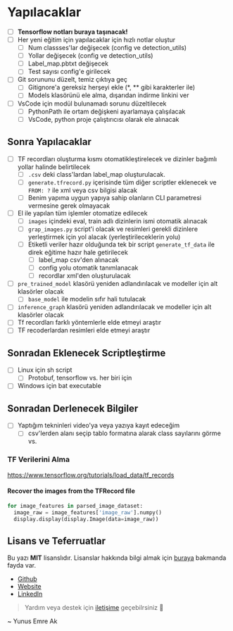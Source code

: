 # Yapılacaklar

- [ ] **Tensorflow notları buraya taşınacak!**
- [ ] Her yeni eğitim için yapılacaklar için hızlı notlar oluştur
  - [ ] Num classses'lar değişecek (config ve detection_utils)
  - [ ] Yollar değişecek (config ve detection_utils)
  - [ ] Label_map.pbtxt değişecek
  - [ ] Test sayısı config'e girilecek
- [ ] Git sorununu düzelt, temiz çıktıya geç
  - [ ] Gitignore'a gereksiz herşeyi ekle (*, ** gibi karakterler ile)
  - [ ] Models klasörünü ele alma, dışarıdan indirme linkini ver
- [ ] VsCode için modül bulunamadı sorunu düzeltilecek
  - [ ] PythonPath ile ortam değişkeni ayarlamaya çalışılacak
  - [ ] VsCode, python proje çalıştırıcısı olarak ele alınacak

## Sonra Yapılacaklar

- [ ] TF recordları oluşturma kısmı otomatikleştirelecek ve dizinler bağımlı yollar halinde belirtilecek
  - [ ] `.csv` deki class'lardan label_map oluşturulacak.
  - [ ] `generate.tfrecord.py` içerisinde tüm diğer scriptler eklenecek ve `FROM: ?` ile xml veya csv bilgisi alacak
  - [ ] Benim yapıma uygun yapıya sahip olanların CLI parametresi vermesine gerek olmayacak
- [ ] El ile yapılan tüm işlemler otomatize edilecek
  - [ ] `images` içindeki eval, train adlı dizinlerin ismi otomatik alınacak
  - [ ] `grap_images.py` script'i olacak ve resimleri gerekli dizinlere yerleştirmek için yol alacak (yerleştirileceklerin yolu)
  - [ ] Etiketli veriler hazır olduğunda tek bir script `generate_tf_data` ile  direk eğitime hazır hale getirilecek
    - [ ] label_map csv'den alınacak
    - [ ] config yolu otomatik tanımlanacak
    - [ ] recordlar xml'den oluşturulacak
- [ ] `pre_trained_model` klasörü yeniden adlandırılacak ve modeller için alt klasörler olacak
  - [ ] `base_model` ile modelin sıfır hali tutulacak
- [ ] `inference_graph` klasörü yeniden adlandırılacak ve modeller için alt klasörler olacak
- [ ] Tf recordları farklı yöntemlerle elde etmeyi araştır
- [ ] TF recoderlardan resimleri elde etmeyi araştır

## Sonradan Eklenecek Scriptleştirme

- [ ] Linux için sh script
  - [ ] Protobuf, tensorflow vs. her biri için
- [ ] Windows için bat executable

## Sonradan Derlenecek Bilgiler

- [ ] Yaptığım tekninleri video'ya veya yazıya kayıt edeceğim
  - [ ] csv'lerden alanı seçip tablo formatına alarak class sayılarını görme vs.

<div class="page"/>

### TF Verilerini Alma

<https://www.tensorflow.org/tutorials/load_data/tf_records>

#### Recover the images from the TFRecord file

```py
for image_features in parsed_image_dataset:
  image_raw = image_features['image_raw'].numpy()
  display.display(display.Image(data=image_raw))
```

## Lisans ve Teferruatlar

Bu yazı **MIT** lisanslıdır. Lisanslar hakkında bilgi almak için [buraya](https://choosealicense.com/licenses/) bakmanda fayda var.

- [Github](https://github.com/yedhrab)
- [Website](https://yemreak.com)
- [LinkedIn](https://www.linkedin.com/in/yemreak/)

> Yardım veya destek için [iletişime](mailto::yedhrab@gmail.com?subject=YTensorflow%20%7C%20Github) geçebilrsiniz 🤗

~ Yunus Emre Ak

[İÜ-CE Ders Notları]: https://github.com/yedhrab/IU-CE-DersNotlari
